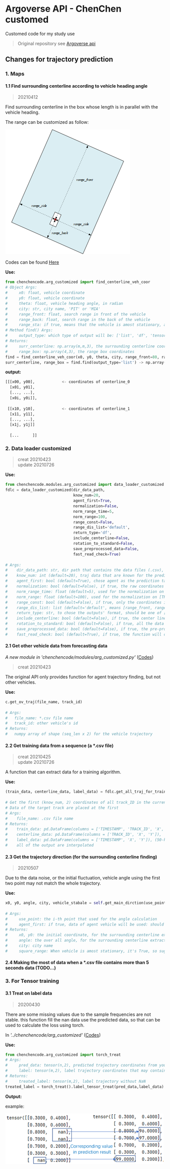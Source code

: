 # Argoverse API - ChenChen customed

Customed code for my study use
> Original repository see [Argoverse api](https://github.com/argoai/argoverse-api)

## Changes for trajectory prediction

### 1. Maps

#### 1.1 Find surrounding centerline according to vehicle heading angle

> 20210412

Find surrounding centerline in the box whose length is in parallel with the vehicle heading.

The range can be customized as follow:

![](images/find_centerline.png)

Codes can be found [Here](chenchencode/arg_customized.py)

**Use:**

``` python
from chenchencode.arg_customized import find_centerline_veh_coor
# Object Args:
#     x0: float, vehicle coordinate
#     y0: float, vehicle coordinate
#     theta: float, vehicle heading angle, in radian
#     city: str, city name, 'PIT' or 'MIA'
#     range_front: float, search range in front of the vehicle
#     range_back: float, search range in the back of the vehicle
#     range_sta: if true, means that the vehicle is amost stationary, all the range value will be set to 20
# Method find() Args:
#     output_type: which type of output will be: ['list', 'df', 'tensor']
# Returns:
#     surr_centerline: np.array(m,m,3), the surrounding centerline coordinates
#     range_box: np.array(4,3), the range box coordinates
find = find_centerline_veh_coor(x0, y0, theta, city, range_front=80, range_back=20, range_side=30, range_sta=False)
surr_centerline, range_box = find.find(output_type='list') -> np.array(n,m,3), np.array(4,2)
```

**output:**

``` python
[[[x00, y00],            <- coordinates of centerline_0
  [x01, y01],
  [..., ...],
  [x0i, y0i]],
  
 [[x10, y10],            <- coordinates of centerline_1
  [x11, y11],
  [..., ...],
  [x1j, y1j]]
  
  [...      ]]
```

### 2. Data loader customized

> creat  20210423   
> update 20210726  

**Use:**

``` python
from chenchencode.modules.arg_customized import data_loader_customized
fdlc = data_loader_customized(dir_data_path,
                              know_num=20,
                              agent_first=True,
                              normalization=False,
                              norm_range_time=5,
                              norm_range=100,
                              range_const=False,
                              range_dis_list='default',
                              return_type='df',
                              include_centerline=False,
                              rotation_to_standard=False,
                              save_preprocessed_data=False,
                              fast_read_check=True)

# Args:
#    dir_data_path: str, dir path that contains the data files (.csv), example:'../forecasting_sample/data'
#    know_num: int (default=20), traj data that are known for the prediction
#    agent_first: bool (default=True), chose agent as the prediction target, else AV
#    normalization: bool (default=False), if true, the raw coordinates will be normalized to nearly [0,1] using the norm_range
#    norm_range_time: float (default=5), used for the normalization on TIMESTAMP
#    norm_range: float (default=100), used for the normalization on [TRACKID,X,Y]. points whose distance between the first point of agent/AV is equal to norm_range, then it will map to 1
#    range_const: bool (default=False), if true, only the coordinates in the range_dis_list are extracted, and range_dis_list is needed
#    range_dis_list: list (default='default', means [range_front, range_back, range_side]=[80, 20, 30], as in 'find_centerline_veh_coor'), the range used in finding surrounding centerline
#    return_type: str, to chose the outputs' format, should be one of [dataframe, array, tensor, list[tensor]]
#    include_centerline: bool (default=False), if true, the center line will be found.
#    rotation_to_standard: bool (default=False), if true, all the data (traj and centerline) will be rotated to make the ego vehicle drive from south to north
#    save_preprocessed_data: bool (default=False), if true, the pre-processed data will be saved to '../forecasting_sample/preprocess_data' folder
#    fast_read_check: bool (default=True), if true, the function will check if there are preprocessed data
```

#### 2.1 Get other vehicle data from forecasting data

*A new module in 'chenchencode/modules/arg_customized.py'* ([Codes](chenchencode/modules/arg_customized.py))

> creat  20210423 

The original API only provides function for agent trajectory finding, but not other vehicles.

**Use:**

``` python
c.get_ov_traj(file_name, track_id)

# Args:
#   file_name: *.csv file name
#   track_id: other vehicle's id
# Returns:
#   numpy array of shape (seq_len x 2) for the vehicle trajectory
```

#### 2.2 Get training data from a sequence (a *.csv file)

> creat 20210425  
> update 20210726

A function that can extract data for a training algorithm.

**Use:**

``` python
(train_data, centerline_data, label_data) = fdlc.get_all_traj_for_train(r'4791.csv')

# Get the first (know_num, 2) coordinates of all track_ID in the current sequence for the use of trajectory prediction
# Data of the target track are placed at the first
# Args:
#    file_name: .csv file name
# Returns:
#    train_data: pd.DataFrame(columns = ['TIMESTAMP', 'TRACK_ID', 'X', 'Y']), n*2
#    centerline_data: pd.DataFrame(columns = ['TRACK_ID', 'X', 'Y']),
#    label_data: pd.DataFrame(columns = ['TIMESTAMP', 'X', 'Y']), (50-know_num)*2 ,order is in scending time
#    all of the output are interpolated
```

#### 2.3 Get the trajectory direction (for the surrounding centerline finding)

> 20210507

Due to the data noise, or the initial fluctuation, vehicle angle using the first two point may not match the whole
trajectory.

**Use:**

``` python
x0, y0, angle, city, vehicle_stabale = self.get_main_dirction(use_point=10)

# Args:
#     use_point: the i-th point that used for the angle calculation
#     agent_first: if true, data of agent vehicle will be used: should be the same as that in get_all_traj_for_train
# Returns:
#     x0, y0: the initial coordinate, for the surrounding centerline extraction
#     angle: the over all angle, for the surrounding centerline extraction
#     city: city name
#     square_range: When vehicle is amost stationary, it's True, so suggest range_sta=True in finding surrounding centerline
```

#### 2.4 Making the most of data when a *.csv file contains more than 5 seconds data (TODO...)

### 3. For Tensor training

#### 3.1 Treat on label data

> 20200430

There are some missing values due to the sample frequencies are not stable. this function fill the nan data use the
predicted data, so that can be used to calculate the loss using torch.

In *'../chenchencode/arg_customized'* ([Codes](chenchencode/arg_customized.py))

**Use:**

``` python
from chenchencode.arg_customized import torch_treat
# Args:
#     pred_data: tensor(n,2), predicted trajectory coordinates from your algorithm
#     label: tensor(m,2), label trajectory coordinates that may contains NaN
# Returns:
#     treated_label: tensor(m,2), label trajectory without NaN
treated_label = torch_treat().label_tensor_treat(pred_data,label_data) -> label data (tensor)
```

**Output:**

example:

<img src="images/tensor_treat.png" width="500">

